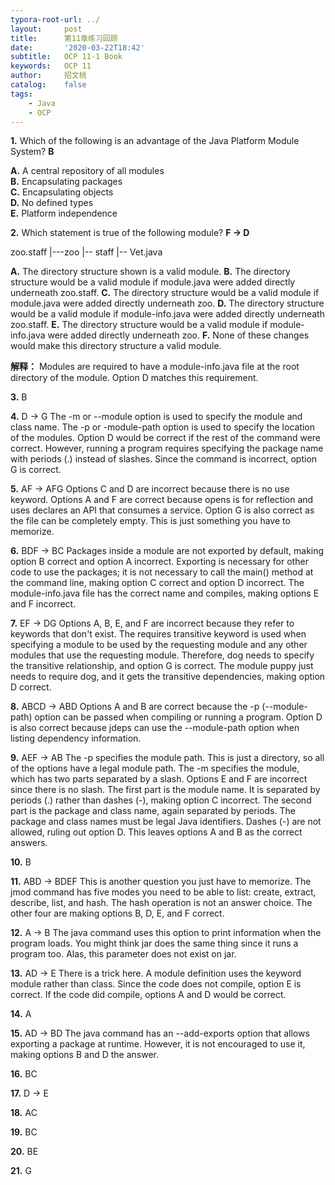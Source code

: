 ```yaml
---
typora-root-url: ../
layout:     post
title:      第11章练习回顾
date:       '2020-03-22T18:42'
subtitle:   OCP 11-1 Book
keywords:   OCP 11
author:     招文桃
catalog:    false
tags:
    - Java
    - OCP
---
```


**1.** Which of the following is an advantage of the Java Platform Module System? **B**  

**A.** A central repository of all modules  
**B.** Encapsulating packages  
**C.** Encapsulating objects  
**D.** No defined types  
**E.** Platform independence  

**2.** Which statement is true of the following module? **F -> D**

zoo.staff
|---zoo
|-- staff
|-- Vet.java

**A.** The directory structure shown is a valid module.
**B.** The directory structure would be a valid module if module.java were added directly underneath zoo.staff.
**C.** The directory structure would be a valid module if module.java were added directly underneath zoo.
**D.** The directory structure would be a valid module if module-info.java were added directly underneath zoo.staff.
**E.** The directory structure would be a valid module if module-info.java were added directly underneath zoo.
**F.** None of these changes would make this directory structure a valid module.

**解释：**  Modules are required to have a module-info.java file at the root directory of the module. Option D matches this requirement.

**3.** B

**4.** D -> G The -m or --module option is used to specify the module and class name. The -p or -module-path option is used to specify the location of the modules. Option D would be correct if the rest of the command were correct. However, running a program requires specifying the package name with periods (.) instead of slashes. Since the command is incorrect, option G is correct.

**5.** AF -> AFG Options C and D are incorrect because there is no use keyword. Options A and F are correct because opens is for reflection and uses declares an API that consumes a service. Option G is also correct as the file can be completely empty. This is just something you have to memorize.

**6.** BDF -> BC Packages inside a module are not exported by default, making option B correct and option A incorrect. Exporting is necessary for other code to use the packages; it is not necessary to call the main() method at the command line, making option C correct and option D incorrect. The module-info.java file has the correct name and compiles, making options E and F incorrect.

**7.** EF -> DG Options A, B, E, and F are incorrect because they refer to keywords that don't exist. The requires transitive keyword is used when specifying a module to be used by the requesting module and any other modules that use the requesting module. Therefore, dog needs to specify the transitive relationship, and option G is correct. The module puppy just needs to require dog, and it gets the transitive dependencies, making option D correct.<!--more-->

**8.** ABCD -> ABD Options A and B are correct because the -p (--module-path) option can be passed when compiling or running a program. Option D is also correct because jdeps can use the --module-path option when listing dependency information.

**9.** AEF -> AB The -p specifies the module path. This is just a directory, so all of the options have a legal module path. The -m specifies the module, which has two parts separated by a slash. Options E and F are incorrect since there is no slash. The first part is the module name. It is separated by periods (.) rather than dashes (-), making option C incorrect. The second part is the package and class name, again separated by periods. The package and class names must be legal Java identifiers. Dashes (-) are not allowed, ruling out option D. This leaves options A and B as the correct answers.  

**10.** B

**11.** ABD -> BDEF This is another question you just have to memorize. The jmod command has five modes you need to be able to list: create, extract, describe, list, and hash. The hash operation is not an answer choice. The other four are making options B, D, E, and F correct.

**12.** A -> B The java command uses this option to print information when the program loads. You might think jar does the same thing since it runs a program too. Alas, this parameter does not exist on jar.

**13.** AD -> E There is a trick here. A module definition uses the keyword module rather than class. Since the code does not compile, option E is correct. If the code did compile, options A and D would be correct.

**14.** A

**15.** AD -> BD The java command has an --add-exports option that allows exporting a package at runtime. However, it is not encouraged to use it, making options B and D the answer.

**16.** BC

**17.** D -> E

**18.** AC

**19.** BC

**20.** BE

**21.** G
